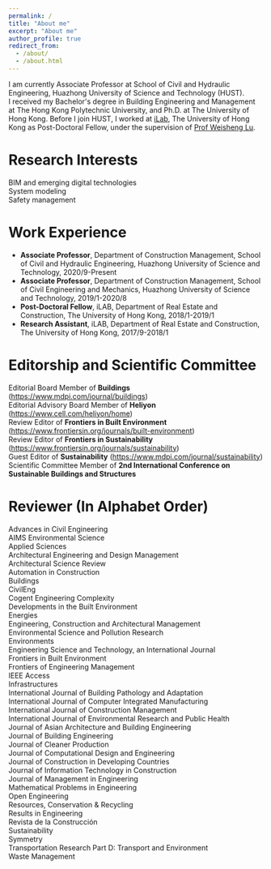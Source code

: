 ```yaml
---
permalink: /
title: "About me"
excerpt: "About me"
author_profile: true
redirect_from: 
  - /about/
  - /about.html
---
```

I am currently Associate Professor at School of Civil and Hydraulic Engineering, Huazhong University of Science and Technology (HUST).<br>
I received my Bachelor's degree in Building Engineering and Management at The Hong Kong Polytechnic University, and Ph.D. at The University of Hong Kong. Before I join HUST, I worked at [iLab](https://fac.arch.hku.hk/iLab/people/), The University of Hong Kong as Post-Doctoral Fellow, under the supervision of [Prof Weisheng Lu](https://www.arch.hku.hk/staff/faculty-office-staff/lu-wilson-w-s/).

# Research Interests
BIM and emerging digital technologies  
System modeling  
Safety management  

# Work Experience
* **Associate Professor**, Department of Construction Management, School of Civil and Hydraulic Engineering, Huazhong University of Science and Technology, 2020/9-Present
* **Associate Professor**, Department of Construction Management, School of Civil Engineering and Mechanics, Huazhong University of Science and Technology, 2019/1-2020/8
* **Post-Doctoral Fellow**, iLAB, Department of Real Estate and Construction, The University of Hong Kong, 2018/1-2019/1
* **Research Assistant**, iLAB, Department of Real Estate and Construction, The University of Hong Kong, 2017/9-2018/1

# Editorship and Scientific Committee
Editorial Board Member of **Buildings** (https://www.mdpi.com/journal/buildings)  
Editorial Advisory Board Member of **Heliyon** (https://www.cell.com/heliyon/home)  
Review Editor of **Frontiers in Built Environment** (https://www.frontiersin.org/journals/built-environment)  
Review Editor of **Frontiers in Sustainability** (https://www.frontiersin.org/journals/sustainability)  
Guest Editor of **Sustainability** (https://www.mdpi.com/journal/sustainability)  
Scientific Committee Member of **2nd International Conference on Sustainable Buildings and Structures**  

# Reviewer (In Alphabet Order)
Advances in Civil Engineering  
AIMS Environmental Science  
Applied Sciences  
Architectural Engineering and Design Management  
Architectural Science Review  
Automation in Construction  
Buildings  
CivilEng  
Cogent Engineering 
Complexity  
Developments in the Built Environment  
Energies  
Engineering, Construction and Architectural Management  
Environmental Science and Pollution Research  
Environments  
Engineering Science and Technology, an International Journal  
Frontiers in Built Environment  
Frontiers of Engineering Management  
IEEE Access  
Infrastructures  
International Journal of Building Pathology and Adaptation  
International Journal of Computer Integrated Manufacturing  
International Journal of Construction Management  
International Journal of Environmental Research and Public Health  
Journal of Asian Architecture and Building Engineering  
Journal of Building Engineering  
Journal of Cleaner Production  
Journal of Computational Design and Engineering  
Journal of Construction in Developing Countries  
Journal of Information Technology in Construction  
Journal of Management in Engineering  
Mathematical Problems in Engineering  
Open Engineering  
Resources, Conservation & Recycling  
Results in Engineering  
Revista de la Construcción  
Sustainability  
Symmetry  
Transportation Research Part D: Transport and Environment  
Waste Management  

<!---Activity and Service--->
<!---Experience--->
